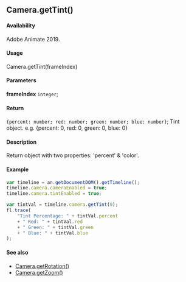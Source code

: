 ## Camera.getTint()

#### Availability

Adobe Animate 2019.

#### Usage

Camera.getTint(frameIndex)

#### Parameters

**frameIndex** `integer`;

#### Return

`{percent: number; red: number; green: number; blue: number}`; Tint object. e.g. {percent: 0, red: 0, green: 0, blue: 0}

#### Description

Return object with two properties: 'percent' & 'color'.

#### Example

```javascript
var timeline = an.getDocumentDOM().getTimeline();
timeline.camera.cameraEnabled = true;
timeline.camera.tintEnabled = true;

var tintVal = timeline.camera.getTint(0);
fl.trace(
    "Tint Percentage: " + tintVal.percent
    + " Red: " + tintVal.red
    + " Green: " + tintVal.green
    + " Blue: " + tintVal.blue
);
```

#### See also

- [Camera.getRotation()](../Camera_object/Camera2.md)
- [Camera.getZoom()](../Camera_object/Camera1.md)
